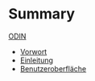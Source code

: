 # Summary

[ODIN](./odin.md)
- [Vorwort](./preface.md)
- [Einleitung](./introduction.md)
- [Benutzeroberfläche](./ui.md)

